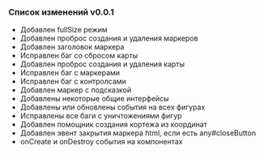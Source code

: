 ### Список изменений v0.0.1

- Добавлен fullSize режим
- Добавлен проброс создания и удаления маркеров
- Добавлен заголовок маркера
- Исправлен баг со сбросом карты
- Добавлен проброс создания и удаления карты
- Исправлен баг с маркерами
- Исправлен баг с контролсами
- Добавлен маркер с подсказкой
- Добавлены некоторые общие интерфейсы
- Добавлены или обновлены события на всех фигурах
- Исправлены все баги с уничтожениями фигур
- Добавлен помощник создания кортежа из координат
- Добавлен эвент закрытия маркера html, если есть any#closeButton
- onCreate и onDestroy события на компонентах